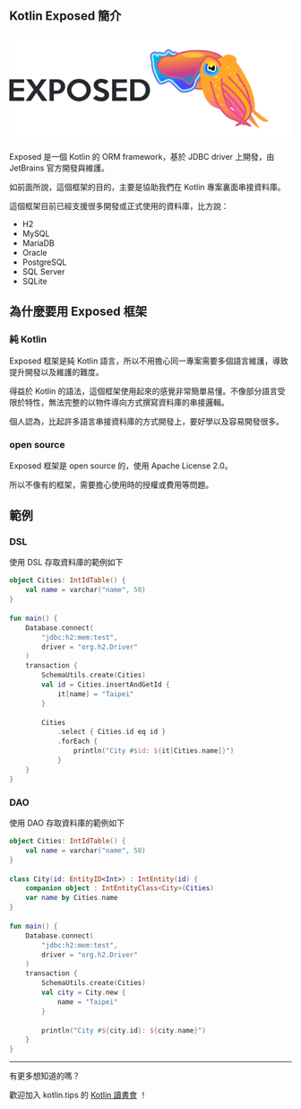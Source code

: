 ## Kotlin Exposed 簡介

![exposed logo](https://raw.githubusercontent.com/JetBrains/Exposed/master/docs/logo.png)

Exposed 是一個 Kotlin 的 ORM framework，基於 JDBC driver 上開發，由 JetBrains 官方開發與維護。

如前面所說，這個框架的目的，主要是協助我們在 Kotlin 專案裏面串接資料庫。

這個框架目前已經支援很多開發或正式使用的資料庫，比方說：
* H2
* MySQL
* MariaDB
* Oracle
* PostgreSQL
* SQL Server
* SQLite

## 為什麼要用 Exposed 框架

### 純 Kotlin
Exposed 框架是純 Kotlin 語言，所以不用擔心同一專案需要多個語言維護，導致提升開發以及維護的難度。

得益於 Kotlin 的語法，這個框架使用起來的感覺非常簡單易懂。不像部分語言受限於特性，無法完整的以物件導向方式撰寫資料庫的串接邏輯。

個人認為，比起許多語言串接資料庫的方式開發上，要好學以及容易開發很多。

### open source

Exposed 框架是 open source 的，使用 Apache License 2.0。

所以不像有的框架，需要擔心使用時的授權或費用等問題。

## 範例

### DSL
使用 DSL 存取資料庫的範例如下

```kotlin
object Cities: IntIdTable() {  
    val name = varchar("name", 50)  
}

fun main() {
    Database.connect(
		"jdbc:h2:mem:test",
		driver = "org.h2.Driver"
	)
	transaction {  
		SchemaUtils.create(Cities)  
		val id = Cities.insertAndGetId {  
			it[name] = "Taipei"  
		}  

		Cities  
			.select { Cities.id eq id }  
			.forEach {  
				println("City #$id: ${it[Cities.name]}")  
			}
	}
}
```
### DAO
使用 DAO 存取資料庫的範例如下

```kotlin
object Cities: IntIdTable() {  
    val name = varchar("name", 50)  
}

class City(id: EntityID<Int>) : IntEntity(id) {  
    companion object : IntEntityClass<City>(Cities)  
 	var name by Cities.name  
}

fun main() {
    Database.connect(
        "jdbc:h2:mem:test",
        driver = "org.h2.Driver"
    )
    transaction {
        SchemaUtils.create(Cities)
        val city = City.new {
            name = "Taipei"
        }

        println("City #${city.id}: ${city.name}")
    }
}
```

-----

有更多想知道的嗎？

歡迎加入 kotlin.tips 的 [Kotlin 讀書會](https://tw.kotlin.tips/study-jams) ！
